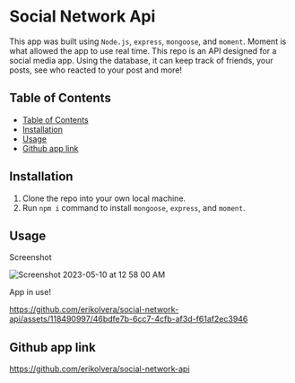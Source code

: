 # Social Network Api

This app was built using `Node.js`, `express`, `mongoose`, and `moment`. Moment is what allowed the app to use real time. This repo is an API designed for a social media app. Using the database, it can keep track of friends, your posts, see who reacted to your post and more!

## Table of Contents

  - [Table of Contents](#table-of-contents)
  - [Installation](#installation)
  - [Usage](#usage)
  - [Github app link](#github-app-link)

## Installation

1. Clone the repo into your own local machine.
2. Run `npm i` command to install `mongoose`, `express`, and `moment`.

## Usage
Screenshot

![Screenshot 2023-05-10 at 12 58 00 AM](https://github.com/erikolvera/social-network-api/assets/118490997/193488a6-5a40-467f-adb2-6e1ab1694ee6)




App in use!



https://github.com/erikolvera/social-network-api/assets/118490997/46bdfe7b-6cc7-4cfb-af3d-f61af2ec3946









## Github app link
https://github.com/erikolvera/social-network-api
